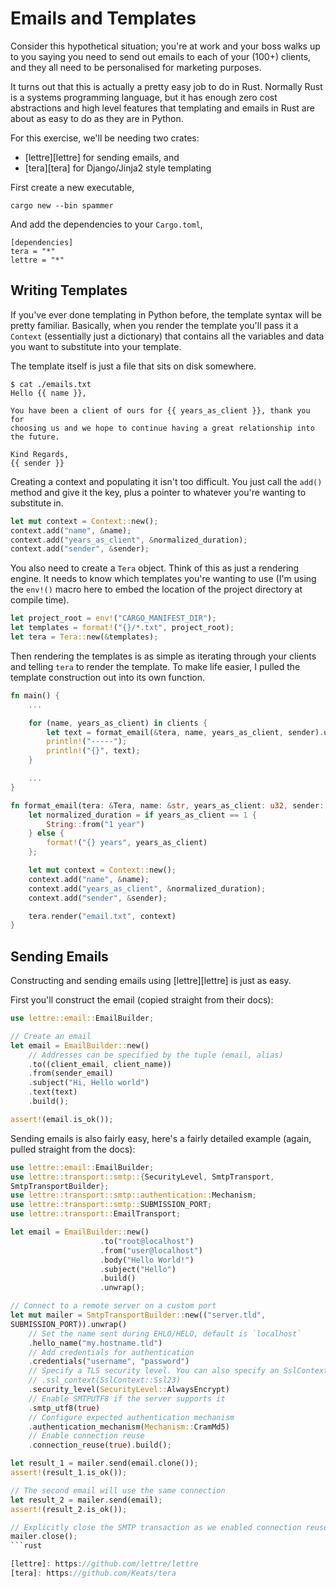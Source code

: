 # Emails and Templates #

Consider this hypothetical situation; you're at work and your boss walks up to
you saying you need to send out emails to each of your (100+) clients, and
they all need to be personalised for marketing purposes.

It turns out that this is actually a pretty easy job to do in Rust. Normally
Rust is a systems programming language, but it has enough zero cost abstractions
and high level features that templating and emails in Rust are about as easy
to do as they are in Python.

For this exercise, we'll be needing two crates:

- [lettre][lettre] for sending emails, and
- [tera][tera] for Django/Jinja2 style templating

First create a new executable,

    cargo new --bin spammer

And add the dependencies to your `Cargo.toml`,

```
[dependencies]
tera = "*"
lettre = "*"
```


## Writing Templates ##

If you've ever done templating in Python before, the template syntax will be
pretty familiar. Basically, when you render the template you'll pass it a
`Context` (essentially just a dictionary) that contains all the variables and
data you want to substitute into your template.

The template itself is just a file that sits on disk somewhere.

```
$ cat ./emails.txt
Hello {{ name }},

You have been a client of ours for {{ years_as_client }}, thank you for
choosing us and we hope to continue having a great relationship into the future.

Kind Regards,
{{ sender }}
```

Creating a context and populating it isn't too difficult. You just call the
`add()` method and give it the key, plus a pointer to whatever you're wanting to
substitute in.

```rust
let mut context = Context::new();
context.add("name", &name);
context.add("years_as_client", &normalized_duration);
context.add("sender", &sender);
```

You also need to create a `Tera` object. Think of this as just a rendering
engine. It needs to know which templates you're wanting to use (I'm using the
`env!()` macro here to embed the location of the project directory at compile
time).

```rust
let project_root = env!("CARGO_MANIFEST_DIR");
let templates = format!("{}/*.txt", project_root);
let tera = Tera::new(&templates);
```

Then rendering the templates is as simple as iterating through your clients and
telling `tera` to render the template. To make life easier, I pulled the
template construction out into its own function.

```rust
fn main() {
    ...

    for (name, years_as_client) in clients {
        let text = format_email(&tera, name, years_as_client, sender).unwrap();
        println!("-----");
        println!("{}", text);
    }

    ...
}

fn format_email(tera: &Tera, name: &str, years_as_client: u32, sender: &str) -> TeraResult<String> {
    let normalized_duration = if years_as_client == 1 {
        String::from("1 year")
    } else {
        format!("{} years", years_as_client)
    };

    let mut context = Context::new();
    context.add("name", &name);
    context.add("years_as_client", &normalized_duration);
    context.add("sender", &sender);

    tera.render("email.txt", context)
}
```


## Sending Emails ##

Constructing and sending emails using [lettre][lettre] is just as easy.

First you'll construct the email (copied straight from their docs):

```rust
use lettre::email::EmailBuilder;

// Create an email
let email = EmailBuilder::new()
    // Addresses can be specified by the tuple (email, alias)
    .to((client_email, client_name))
    .from(sender_email)
    .subject("Hi, Hello world")
    .text(text)
    .build();

assert!(email.is_ok());
```

Sending emails is also fairly easy, here's a fairly detailed example (again,
pulled straight from the docs):

```rust
use lettre::email::EmailBuilder;
use lettre::transport::smtp::{SecurityLevel, SmtpTransport,
SmtpTransportBuilder};
use lettre::transport::smtp::authentication::Mechanism;
use lettre::transport::smtp::SUBMISSION_PORT;
use lettre::transport::EmailTransport;

let email = EmailBuilder::new()
                    .to("root@localhost")
                    .from("user@localhost")
                    .body("Hello World!")
                    .subject("Hello")
                    .build()
                    .unwrap();

// Connect to a remote server on a custom port
let mut mailer = SmtpTransportBuilder::new(("server.tld",
SUBMISSION_PORT)).unwrap()
    // Set the name sent during EHLO/HELO, default is `localhost`
    .hello_name("my.hostname.tld")
    // Add credentials for authentication
    .credentials("username", "password")
    // Specify a TLS security level. You can also specify an SslContext with
    // .ssl_context(SslContext::Ssl23)
    .security_level(SecurityLevel::AlwaysEncrypt)
    // Enable SMTPUTF8 if the server supports it
    .smtp_utf8(true)
    // Configure expected authentication mechanism
    .authentication_mechanism(Mechanism::CramMd5)
    // Enable connection reuse
    .connection_reuse(true).build();

let result_1 = mailer.send(email.clone());
assert!(result_1.is_ok());

// The second email will use the same connection
let result_2 = mailer.send(email);
assert!(result_2.is_ok());

// Explicitly close the SMTP transaction as we enabled connection reuse
mailer.close();
```rust

[lettre]: https://github.com/lettre/lettre
[tera]: https://github.com/Keats/tera
